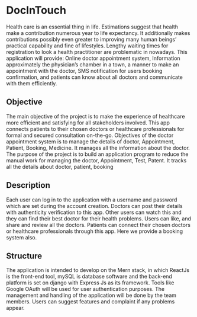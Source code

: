# DocInTouch

Health care is an essential thing in life. Estimations suggest that health make a 
contribution numerous year to life expectancy. It additionally makes contributions possibly 
even greater to improving many human beings’ practical capability and fine of lifestyles.
Lengthy waiting times for registration to look a health practitioner are problematic in 
nowadays.
This application will provide: Online doctor appointment system, Information 
approximately the physician’s chamber in a town, a manner to make an appointment with 
the doctor, SMS notification for users booking confirmation, and patients can know about all 
doctors and communicate with them efficiently.

## Objective
The main objective of the project is to make the experience of healthcare more efficient and
satisfying for all stakeholders involved. This app connects patients to their chosen doctors or
healthcare professionals for formal and secured consultation on-the-go. Objectives of the
doctor appointment system is to manage the details of doctor, Appointment, Patient,
Booking, Medicine. It manages all the information about the doctor. The purpose of the
project is to build an application program to reduce the manual work for managing the
doctor, Appointment, Test, Patent. It tracks all the details about doctor, patient, booking
## Description
Each user can log in to the application with a username and password which are set during
the account creation. Doctors can post their details with authenticity verification to this app. Other
users can watch this and they can find their best doctor for their health problems. Users can like, and
share and review all the doctors. Patients can connect their chosen doctors or healthcare
professionals through this app. Here we provide a booking system also.
## Structure
The application is intended to develop on the Mern stack, in which ReactJs is the front-end tool,
mySQL is database software and the back-end platform is set on django with Express Js as its
framework. Tools like Google OAuth will be used for user authentication purposes.
The management and handling of the application will be done by the team members. Users can
suggest features and complaint if any problems appear.
